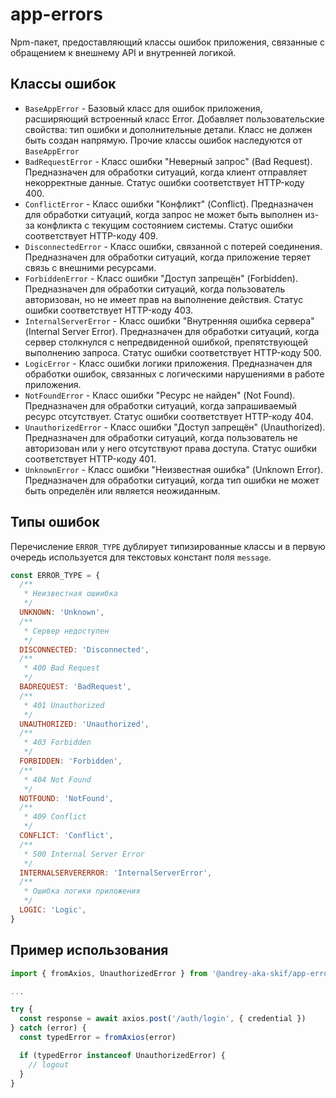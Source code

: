 # app-errors

Npm-пакет, предоставляющий классы ошибок приложения, связанные с обращением к внешнему API и внутренней логикой.

## Классы ошибок

- `BaseAppError` - Базовый класс для ошибок приложения, расширяющий встроенный класс Error. Добавляет пользовательские свойства: тип ошибки и дополнительные детали. Класс не должен быть создан напрямую. Прочие классы ошибок наследуются от `BaseAppError`
- `BadRequestError` - Класс ошибки "Неверный запрос" (Bad Request). Предназначен для обработки ситуаций, когда клиент отправляет некорректные данные. Статус ошибки соответствует HTTP-коду 400.
- `ConflictError` - Класс ошибки "Конфликт" (Conflict). Предназначен для обработки ситуаций, когда запрос не может быть выполнен из-за конфликта с текущим состоянием системы. Статус ошибки соответствует HTTP-коду 409.
- `DisconnectedError` - Класс ошибки, связанной с потерей соединения. Предназначен для обработки ситуаций, когда приложение теряет связь с внешними ресурсами.
- `ForbiddenError` - Класс ошибки "Доступ запрещён" (Forbidden). Предназначен для обработки ситуаций, когда пользователь авторизован, но не имеет прав на выполнение действия. Статус ошибки соответствует HTTP-коду 403.
- `InternalServerError` - Класс ошибки "Внутренняя ошибка сервера" (Internal Server Error). Предназначен для обработки ситуаций, когда сервер столкнулся с непредвиденной ошибкой, препятствующей выполнению запроса. Статус ошибки соответствует HTTP-коду 500.
- `LogicError` - Класс ошибки логики приложения. Предназначен для обработки ошибок, связанных с логическими нарушениями в работе приложения.
- `NotFoundError` - Класс ошибки "Ресурс не найден" (Not Found). Предназначен для обработки ситуаций, когда запрашиваемый ресурс отсутствует. Статус ошибки соответствует HTTP-коду 404.
- `UnauthorizedError` - Класс ошибки "Доступ запрещён" (Unauthorized). Предназначен для обработки ситуаций, когда пользователь не авторизован или у него отсутствуют права доступа. Статус ошибки соответствует HTTP-коду 401.
- `UnknownError` - Класс ошибки "Неизвестная ошибка" (Unknown Error). Предназначен для обработки ситуаций, когда тип ошибки не может быть определён или является неожиданным.

## Типы ошибок

Перечисление `ERROR_TYPE` дублирует типизированные классы и в первую очередь используется для текстовых констант поля `message`.

```js
const ERROR_TYPE = {
  /**
   * Неизвестная ошиибка
   */
  UNKNOWN: 'Unknown',
  /**
   * Сервер недоступен
   */
  DISCONNECTED: 'Disconnected',
  /**
   * 400 Bad Request
   */
  BADREQUEST: 'BadRequest',
  /**
   * 401 Unauthorized
   */
  UNAUTHORIZED: 'Unauthorized',
  /**
   * 403 Forbidden
   */
  FORBIDDEN: 'Forbidden',
  /**
   * 404 Not Found
   */
  NOTFOUND: 'NotFound',
  /**
   * 409 Conflict
   */
  CONFLICT: 'Conflict',
  /**
   * 500 Internal Server Error
   */
  INTERNALSERVERERROR: 'InternalServerError',
  /**
   * Ошибка логики приложения
   */
  LOGIC: 'Logic',
}
```

## Пример использования

```js
import { fromAxios, UnauthorizedError } from '@andrey-aka-skif/app-errors'

...

try {
  const response = await axios.post('/auth/login', { credential })
} catch (error) {
  const typedError = fromAxios(error)

  if (typedError instanceof UnauthorizedError) {
    // logout
  }
}
```
